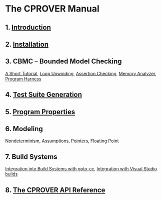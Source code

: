 # The CPROVER Manual

## 1. [Introduction](introduction/)

## 2. [Installation](installation/)

## 3. CBMC &ndash; Bounded Model Checking

[A Short Tutorial](cbmc/tutorial/),
[Loop Unwinding](cbmc/unwinding/),
[Assertion Checking](cbmc/assertions/),
[Memory Analyzer](cbmc/memory-analyzer/),
[Program Harness](cbmc/goto-harness/)

## 4. [Test Suite Generation](test-suite/)

## 5. [Program Properties](properties/)

## 6. Modeling

[Nondeterminism](modeling/nondeterminism/),
[Assumptions](modeling/assumptions/),
[Pointers](modeling/pointers/),
[Floating Point](modeling/floating-point/)

## 7. Build Systems

[Integration into Build Systems with goto-cc](goto-cc/),
[Integration with Visual Studio builds](visual-studio/)

## 8. [The CPROVER API Reference](api/)

